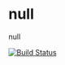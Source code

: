 null
====

null

[![Build Status](https://travis-ci.org/ericwang/null.png)](https://travis-ci.org/ericwang/null)